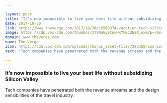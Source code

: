 ```yaml
---

layout: post
title: "It’s now impossible to live your best life without subsidizing Silicon Valley"
date: 2017-10-30
link: https://www.theverge.com/2017/10/30/16569374/vacation-tech-silicon-valley-travel-free-services
image: https://cdn.vox-cdn.com/thumbor/IYYMuGy9CuvHKYFBC2E9d_uxm7E=/0x415:3024x1998/fit-in/1200x630/cdn.vox-cdn.com/uploads/chorus_asset/file/9564637/2017_milano.jpg
domain: www.theverge.com
name: The Verge
icon: https://cdn.vox-cdn.com/uploads/chorus_asset/file/7395359/ios-icon.0.png
text: "Tech companies have penetrated both the revenue streams and the design sensibilities of the travel industry."

---
```


### It’s now impossible to live your best life without subsidizing Silicon Valley

Tech companies have penetrated both the revenue streams and the design sensibilities of the travel industry.